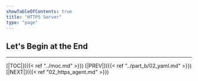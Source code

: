 ```yaml
---
showTableOfContents: true
title: "HTTPS Server"
type: "page"
---
```

## Let's Begin at the End


___
[|TOC|]({{< ref "../moc.md" >}})
[|PREV|]({{< ref "../part_b/02_yaml.md" >}})
[|NEXT|]({{< ref "02_https_agent.md" >}})